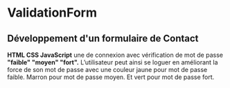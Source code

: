 # ValidationForm

## Développement d'un formulaire de Contact

**HTML CSS JavaScript** une de connexion avec vérification de mot de passe **"faible" "moyen" "fort".** L’utilisateur peut ainsi se loguer en améliorant la force de son mot de passe avec une couleur jaune pour mot de passe faible. Marron pour mot de passe moyen. Et vert pour mot de passe fort. 